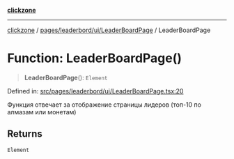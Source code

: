 [**clickzone**](../../../../../README.md)

***

[clickzone](../../../../../README.md) / [pages/leaderbord/ui/LeaderBoardPage](../README.md) / LeaderBoardPage

# Function: LeaderBoardPage()

> **LeaderBoardPage**(): `Element`

Defined in: [src/pages/leaderbord/ui/LeaderBoardPage.tsx:20](https://github.com/MaximBri/ClickZone/blob/20f3f0d061a7c50a96ed5bba64acbc325a456072/client/src/pages/leaderbord/ui/LeaderBoardPage.tsx#L20)

Функция отвечает за отображение страницы лидеров (топ-10 по алмазам или монетам)

## Returns

`Element`
